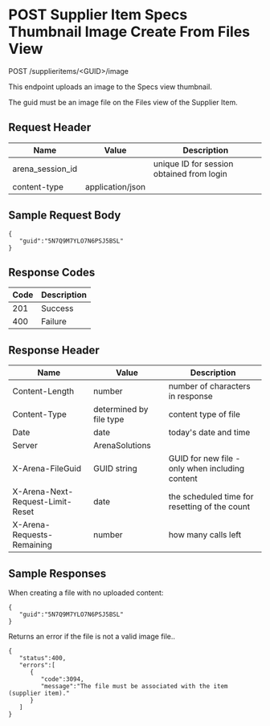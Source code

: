 # POST Supplier Item Specs Thumbnail Image Create From Files View
POST /supplieritems/&lt;GUID&gt;/image

This endpoint uploads an image to the Specs view thumbnail.

The guid must be an image file on the Files view of the Supplier Item.

## Request Header

| Name<br> | Value<br> | Description<br> |
|  --- |  --- |  --- | 
| arena_session_id<br> |   | unique ID for session obtained from login<br> |
| content-type<br> | application/json<br> |   |

## Sample Request Body


```
{  
   "guid":"5N7Q9M7YLO7N6PSJ5BSL"
}
```
## Response Codes

| Code<br> | Description<br> |
|  --- |  --- | 
| 201<br> | Success<br> |
| 400<br> | Failure<br> |

## Response Header

| Name<br> | Value<br> | Description<br> |
|  --- |  --- |  --- | 
| Content-Length<br> | number<br> | number of characters in response<br> |
| Content-Type<br> | determined by file type<br> | content type of file<br> |
| Date<br> | date<br> | today's date and time<br> |
| Server<br> | ArenaSolutions<br> |   |
| X-Arena-FileGuid<br> | GUID string<br> | GUID for new file - only when including content<br> |
| X-Arena-Next-Request-Limit-Reset<br> | date<br> | the scheduled time for resetting of the count<br> |
| X-Arena-Requests-Remaining<br> | number<br> | how many calls left<br> |

## Sample Responses
When creating a file with no uploaded content:

```
{  
   "guid":"5N7Q9M7YLO7N6PSJ5BSL"
}
```
Returns an error  if the file is not a valid image file..

```
{  
   "status":400,
   "errors":[  
      {  
         "code":3094,
         "message":"The file must be associated with the item (supplier item)."
      }
   ]
}
```
